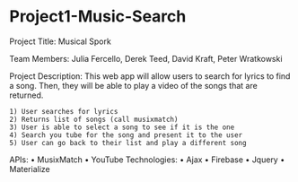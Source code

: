# Project1-Music-Search

Project Title: Musical Spork 

Team Members: Julia Fercello, Derek Teed, David Kraft, Peter Wratkowski

Project Description: 
This web app will allow users to search for lyrics to find a song. Then, they will be able to play a video of the songs that are returned. 

	1) User searches for lyrics
	2) Returns list of songs (call musixmatch)
	3) User is able to select a song to see if it is the one
	4) Search you tube for the song and present it to the user
	5) User can go back to their list and play a different song 
	
APIs: 
	• MusixMatch
	• YouTube
Technologies: 
	• Ajax
	• Firebase
	• Jquery
	• Materialize

